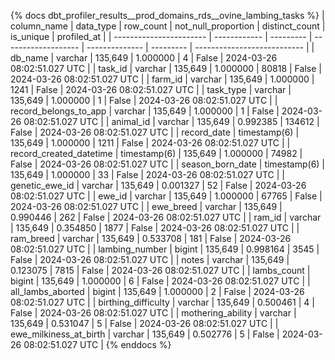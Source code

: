 {% docs dbt_profiler_results__prod_domains_rds__ovine_lambing_tasks  %}
| column_name             | data_type    | row_count | not_null_proportion | distinct_count | is_unique | profiled_at                 |
| ----------------------- | ------------ | --------- | ------------------- | -------------- | --------- | --------------------------- |
| db_name                 | varchar      |   135,649 |            1.000000 |              4 |     False | 2024-03-26 08:02:51.027 UTC |
| task_id                 | varchar      |   135,649 |            1.000000 |          80818 |     False | 2024-03-26 08:02:51.027 UTC |
| farm_id                 | varchar      |   135,649 |            1.000000 |           1241 |     False | 2024-03-26 08:02:51.027 UTC |
| task_type               | varchar      |   135,649 |            1.000000 |              1 |     False | 2024-03-26 08:02:51.027 UTC |
| record_belongs_to_app   | varchar      |   135,649 |            1.000000 |              1 |     False | 2024-03-26 08:02:51.027 UTC |
| animal_id               | varchar      |   135,649 |            0.992385 |         134612 |     False | 2024-03-26 08:02:51.027 UTC |
| record_date             | timestamp(6) |   135,649 |            1.000000 |           1211 |     False | 2024-03-26 08:02:51.027 UTC |
| record_created_datetime | timestamp(6) |   135,649 |            1.000000 |          74982 |     False | 2024-03-26 08:02:51.027 UTC |
| season_born_date        | timestamp(6) |   135,649 |            1.000000 |             33 |     False | 2024-03-26 08:02:51.027 UTC |
| genetic_ewe_id          | varchar      |   135,649 |            0.001327 |             52 |     False | 2024-03-26 08:02:51.027 UTC |
| ewe_id                  | varchar      |   135,649 |            1.000000 |          67765 |     False | 2024-03-26 08:02:51.027 UTC |
| ewe_breed               | varchar      |   135,649 |            0.990446 |            262 |     False | 2024-03-26 08:02:51.027 UTC |
| ram_id                  | varchar      |   135,649 |            0.354850 |           1877 |     False | 2024-03-26 08:02:51.027 UTC |
| ram_breed               | varchar      |   135,649 |            0.533708 |            181 |     False | 2024-03-26 08:02:51.027 UTC |
| lambing_number          | bigint       |   135,649 |            0.998164 |           3545 |     False | 2024-03-26 08:02:51.027 UTC |
| notes                   | varchar      |   135,649 |            0.123075 |           7815 |     False | 2024-03-26 08:02:51.027 UTC |
| lambs_count             | bigint       |   135,649 |            1.000000 |              6 |     False | 2024-03-26 08:02:51.027 UTC |
| all_lambs_aborted       | bigint       |   135,649 |            1.000000 |              2 |     False | 2024-03-26 08:02:51.027 UTC |
| birthing_difficulty     | varchar      |   135,649 |            0.500461 |              4 |     False | 2024-03-26 08:02:51.027 UTC |
| mothering_ability       | varchar      |   135,649 |            0.531047 |              5 |     False | 2024-03-26 08:02:51.027 UTC |
| ewe_milkiness_at_birth  | varchar      |   135,649 |            0.502776 |              5 |     False | 2024-03-26 08:02:51.027 UTC |
{% enddocs %}
